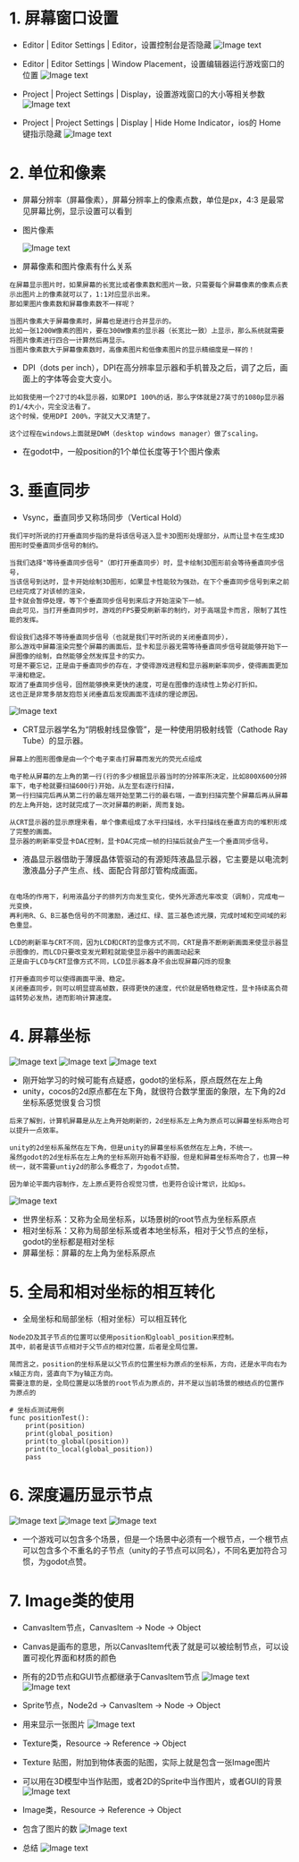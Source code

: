 # 1. 屏幕窗口设置

- Editor | Editor Settings | Editor，设置控制台是否隐藏
  ![Image text](image/console.JPG)

- Editor | Editor Settings | Window Placement，设置编辑器运行游戏窗口的位置
  ![Image text](image/window01.jpg)

- Project | Project Settings | Display，设置游戏窗口的大小等相关参数
  ![Image text](image/window02.jpg)

- Project | Project Settings | Display | Hide Home Indicator，ios的 Home 键指示隐藏
  ![Image text](image/ios.JPG)

# 2. 单位和像素

- 屏幕分辨率（屏幕像素），屏幕分辨率上的像素点数，单位是px，4:3 是最常见屏幕比例，显示设置可以看到


- 图片像素

  ![Image text](image/pixel.jpg)


- 屏幕像素和图片像素有什么关系

```
在屏幕显示图片时，如果屏幕的长宽比或者像素数和图片一致，只需要每个屏幕像素的像素点表示出图片上的像素就可以了，1:1对应显示出来。
那如果图片像素数和屏幕像素数不一样呢？

当图片像素大于屏幕像素时，屏幕也是进行合并显示的。
比如一张1200W像素的图片，要在300W像素的显示器（长宽比一致）上显示，那么系统就需要将图片像素进行四合一计算然后再显示。
当图片像素数大于屏幕像素数时，高像素图片和低像素图片的显示精细度是一样的！
```

- DPI（dots per inch），DPI在高分辨率显示器和手机普及之后，调了之后，画面上的字体等会变大变小。

```
比如我使用一个27寸的4k显示器，如果DPI 100%的话，那么字体就是27英寸的1080p显示器的1/4大小，完全没法看了。
这个时候，使用DPI 200%，字就又大又清楚了。

这个过程在windows上面就是DWM（desktop windows manager）做了scaling。
```

- 在godot中，一般position的1个单位长度等于1个图片像素

# 3. 垂直同步


- Vsync，垂直同步又称场同步（Vertical Hold）

```
我们平时所说的打开垂直同步指的是将该信号送入显卡3D图形处理部分，从而让显卡在生成3D图形时受垂直同步信号的制约。

当我们选择"等待垂直同步信号"（即打开垂直同步）时，显卡绘制3D图形前会等待垂直同步信号，
当该信号到达时，显卡开始绘制3D图形，如果显卡性能较为强劲，在下个垂直同步信号到来之前已经完成了对该帧的渲染，
显卡就会暂停处理，等下个垂直同步信号到来后才开始渲染下一帧。
由此可见，当打开垂直同步时，游戏的FPS要受刷新率的制约，对于高端显卡而言，限制了其性能的发挥。

假设我们选择不等待垂直同步信号（也就是我们平时所说的关闭垂直同步），
那么游戏中屏幕渲染完整个屏幕的画面后，显卡和显示器无需等待垂直同步信号就能够开始下一屏图像的绘制，自然能够全然发挥显卡的实力。
可是不要忘记，正是由于垂直同步的存在，才使得游戏进程和显示器刷新率同步，使得画面更加平滑和稳定。
取消了垂直同步信号，固然能够换来更快的速度，可是在图像的连续性上势必打折扣。
这也正是非常多朋友抱怨关闭垂直后发现画面不连续的理论原因。
```

![Image text](image/window03.jpg)


- CRT显示器学名为“阴极射线显像管”，是一种使用阴极射线管（Cathode Ray Tube）的显示器。

```
屏幕上的图形图像是由一个个电子束击打屏幕而发光的荧光点组成

电子枪从屏幕的左上角的第一行(行的多少根据显示器当时的分辨率所决定，比如800X600分辨率下，电子枪就要扫描600行)开始，从左至右逐行扫描，
第一行扫描完后再从第二行的最左端开始至第二行的最右端，一直到扫描完整个屏幕后再从屏幕的左上角开始，这时就完成了一次对屏幕的刷新，周而复始。

从CRT显示器的显示原理来看，单个像素组成了水平扫描线，水平扫描线在垂直方向的堆积形成了完整的画面。
显示器的刷新率受显卡DAC控制，显卡DAC完成一帧的扫描后就会产生一个垂直同步信号。
```

- 液晶显示器借助于薄膜晶体管驱动的有源矩阵液晶显示器，它主要是以电流刺激液晶分子产生点、线、面配合背部灯管构成画面。

```

在电场的作用下，利用液晶分子的排列方向发生变化，使外光源透光率改变（调制），完成电一光变换，
再利用R、G、B三基色信号的不同激励，通过红、绿、蓝三基色滤光膜，完成时域和空间域的彩色重显。

LCD的刷新率与CRT不同，因为LCD和CRT的显像方式不同，CRT是靠不断刷新画面来使显示器显示图像的，而LCD只要改变发光颗粒就能使显示器中的画面动起来
正是由于LCD与CRT显像方式不同，LCD显示器本身不会出现屏幕闪烁的现象

打开垂直同步可以使得画面平滑、稳定。
关闭垂直同步，则可以明显提高帧数，获得更快的速度，代价就是牺牲稳定性，显卡持续高负荷运转势必发热，进而影响计算速度。
```

# 4. 屏幕坐标

![Image text](image/坐标系.png)
![Image text](image/坐标系-godot-1.png)
![Image text](image/坐标系-godot-4个象限.png)

- 刚开始学习的时候可能有点疑惑，godot的坐标系，原点既然在左上角
- unity，cocos的2d原点都在左下角，就很符合数学里面的象限，左下角的2d坐标系感觉很复合习惯

```
后来了解到，计算机屏幕是从左上角开始刷新的，2d坐标系左上角为原点可以屏幕坐标系吻合可以提升一点效率。  

unity的2d坐标系虽然在左下角，但是unity的屏幕坐标系依然在左上角，不统一。
虽然godot的2d坐标系在左上角的坐标系刚开始看不舒服，但是和屏幕坐标系吻合了，也算一种统一，就不需要untiy2d的那么多概念了，为godot点赞。

因为单论平面内容制作，左上原点更符合视觉习惯，也更符合设计常识，比如ps。
```

![Image text](image/坐标系-ps.JPG)

- 世界坐标系：又称为全局坐标系，以场景树的root节点为坐标系原点
- 相对坐标系：又称为局部坐标系或者本地坐标系，相对于父节点的坐标，godot的坐标都是相对坐标
- 屏幕坐标：屏幕的左上角为坐标系原点

# 5. 全局和相对坐标的相互转化

- 全局坐标和局部坐标（相对坐标）可以相互转化

```
Node2D及其子节点的位置可以使用position和gloabl_position来控制。
其中，前者是该节点相对于父节点的相对位置，后者是全局位置。

简而言之，position的坐标系是以父节点的位置坐标为原点的坐标系，方向，还是水平向右为x轴正方向，竖直向下为y轴正方向。
需要注意的是，全局位置是以场景的root节点为原点的，并不是以当前场景的根结点的位置作为原点的
```

```
# 坐标点测试用例
func positionTest():
	print(position)
	print(global_position)
	print(to_global(position))
	print(to_local(global_position))
	pass
```

# 6. 深度遍历显示节点

![Image text](image/场景.png)
![Image text](image/节点.png)
![Image text](image/节点渲染顺序.png)

- 一个游戏可以包含多个场景，但是一个场景中必须有一个根节点，一个根节点可以包含多个不重名的子节点（unity的子节点可以同名），不同名更加符合习惯，为godot点赞。

# 7. Image类的使用

- CanvasItem节点，CanvasItem -> Node -> Object
- Canvas是画布的意思，所以CanvasItem代表了就是可以被绘制节点，可以设置可视化界面和材质的颜色
- 所有的2D节点和GUI节点都继承于CanvasItem节点
  ![Image text](image/节点的顺序.png)
  ![Image text](./image/component1.png)


- Sprite节点，Node2d -> CanvasItem -> Node -> Object
- 用来显示一张图片
  ![Image text](./image/component2.png)


- Texture类，Resource -> Reference -> Object
- Texture 贴图，附加到物体表面的贴图，实际上就是包含一张Image图片
- 可以用在3D模型中当作贴图，或者2D的Sprite中当作图片，或者GUI的背景
  ![Image text](./image/component3.png)


- Image类，Resource -> Reference -> Object
- 包含了图片的数
  ![Image text](./image/component4.png)


- 总结
  ![Image text](./image/component5.png)
